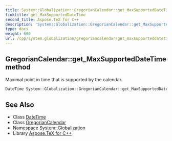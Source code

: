 ```yaml
---
title: System::Globalization::GregorianCalendar::get_MaxSupportedDateTime method
linktitle: get_MaxSupportedDateTime
second_title: Aspose.TeX for C++
description: 'System::Globalization::GregorianCalendar::get_MaxSupportedDateTime method. Maximal point in time that is supported by the calendar in C++.'
type: docs
weight: 600
url: /cpp/system.globalization/gregoriancalendar/get_maxsupporteddatetime/
---
```

## GregorianCalendar::get_MaxSupportedDateTime method


Maximal point in time that is supported by the calendar.

```cpp
DateTime System::Globalization::GregorianCalendar::get_MaxSupportedDateTime() const override
```

## See Also

* Class [DateTime](../../../system/datetime/)
* Class [GregorianCalendar](../)
* Namespace [System::Globalization](../../)
* Library [Aspose.TeX for C++](../../../)
